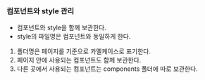 ### 컴포넌트와 style 관리

- 컴포넌트와 style을 함께 보관한다.
- style의 파일명은 컴포넌트와 동일하게 한다.

1. 폴더명은 페이지를 기준으로 카멜케이스로 표기한다.
1. 페이지 안에 사용되는 컴포넌트도 함께 보관한다.
1. 다른 곳에서 사용되는 컴포넌트는 components 폴더에 따로 보관한다.
